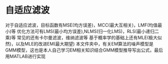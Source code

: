 # 自适应滤波
 对于自适应滤波，目标函数有MSE(均方误差)，MCC(最大互相关)，LMF(均值最小)等
 优化方法可有LMS(最小均方误差),NLMS(归一化LMS)，RLS(最小递归二乘)等
 常见的还有卡尔曼滤波，维纳滤波等
 基于概率学的基础上还有MLE(极大似然)，以及MLE的改进EM(最大期望)
 本文件夹中，有关EM算法的噪声模型是GMM模型，这也是本人自己学习EM相关知识结合GMM模型推导写出公式，最后用MATLAB进行实现